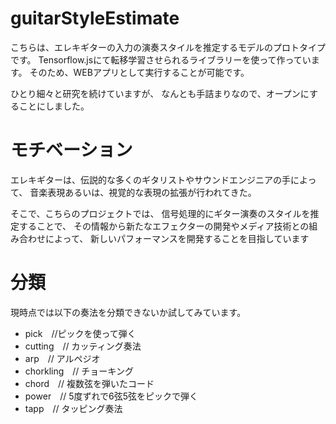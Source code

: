 # guitarStyleEstimate

こちらは、エレキギターの入力の演奏スタイルを推定するモデルのプロトタイプです。
Tensorflow.jsにて転移学習させられるライブラリーを使って作っています。
そのため、WEBアプリとして実行することが可能です。

ひとり細々と研究を続けていますが、
なんとも手詰まりなので、オープンにすることにしました。


# モチベーション
エレキギターは、伝説的な多くのギタリストやサウンドエンジニアの手によって、
音楽表現あるいは、視覚的な表現の拡張が行われてきた。

そこで、こちらのプロジェクトでは、
信号処理的にギター演奏のスタイルを推定することで、
その情報から新たなエフェクターの開発やメディア技術との組み合わせによって、
新しいパフォーマンスを開発することを目指しています

# 分類

現時点では以下の奏法を分類できないか試してみています。

- pick　//ピックを使って弾く
- cutting　// カッティング奏法
- arp　//  アルペジオ
- chorkling　// チョーキング
- chord　// 複数弦を弾いたコード
- power　// 5度ずれで6弦5弦をピックで弾く
- tapp　//  タッピング奏法


